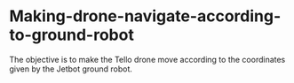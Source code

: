 # Making-drone-navigate-according-to-ground-robot
The objective is to make the Tello drone move according to the coordinates given by the Jetbot ground robot.
